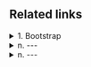 ## Related links

<details>
  <summary>1. Bootstrap</summary>
    
  [Bootstrap](https://getbootstrap.com/docs/5.3/getting-started/introduction/)

</details>
<details>
  <summary>n. ---</summary>
  
    a---
</details>
<details>
  <summary>n. ---</summary>
  
    a---
</details>


